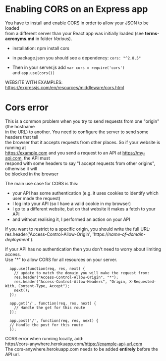# Enabling CORS on an Express app

You have to install and enable CORS in order to allow your JSON to be loaded  
from a different server than your React app was initially loaded (see **terms-acronyms.md** in folder *Various*).

* installation:  npm install cors

* in package.json you should see a dependency:  `cors: "^2.8.5"`

* Then in your server.js add `var cors = require('cors')`  
and `app.use(cors())`

WEBSITE WITH EXAMPLES: https://expressjs.com/en/resources/middleware/cors.html

# Cors error

This is a common problem when you try to send requests from one "origin" (the hostname  
in the URL) to another. You need to configure the server to send some headers that tell  
the browser that it accepts requests from other places. So if your website is running at  
https://example.com and you send a request to an API at https://my-api.com, the API must  
respond with some headers to say "I accept requests from other origins", otherwise it will  
be blocked in the browser

The main use case for CORS is this:
* your API has some authentication (e.g. it uses cookies to identify which user made the request)
* I log into your API (so I have a valid cookie in my browser)
* I go to a different website, but on that website it makes a fetch to your API
* and without realising it, I performed an action on your API  

If you want to restrict to a specific origin, you should write the full URL:  
res.header('Access-Control-Allow-Origin', 'https://*name-of-domain-deployment*').  

If your API has no authentication then you don't need to worry about limiting access.  
Use "*" to allow CORS for all resources on your server.
```
  app.use(function(req, res, next) {
    // update to match the domain you will make the request from:
    res.header("Access-Control-Allow-Origin", "*"); 
    res.header("Access-Control-Allow-Headers", "Origin, X-Requested-With, Content-Type, Accept");
    next();
  });

  app.get('/', function(req, res, next) {
    // Handle the get for this route
  });

  app.post('/', function(req, res, next) {
  // Handle the post for this route
  });
  ```

  CORS error when running locally, add:  
  https//cors-anywhere.herokuapp.com/https://example-api-url.com  
  The cors-anywhere.herokuapp.com needs to be added **entirely** before the API url.